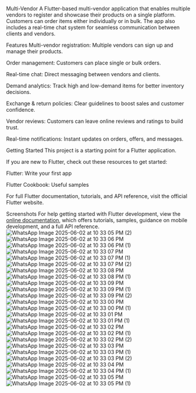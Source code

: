 Multi-Vendor
A Flutter-based multi-vendor application that enables multiple vendors to register and showcase their products on a single platform. Customers can order items either individually or in bulk. The app also includes a real-time chat system for seamless communication between clients and vendors.

Features
Multi-vendor registration: Multiple vendors can sign up and manage their products.

Order management: Customers can place single or bulk orders.

Real-time chat: Direct messaging between vendors and clients.

Demand analytics: Track high and low-demand items for better inventory decisions.

Exchange & return policies: Clear guidelines to boost sales and customer confidence.

Vendor reviews: Customers can leave online reviews and ratings to build trust.

Real-time notifications: Instant updates on orders, offers, and messages.

Getting Started
This project is a starting point for a Flutter application.

If you are new to Flutter, check out these resources to get started:

Flutter: Write your first app

Flutter Cookbook: Useful samples

For full Flutter documentation, tutorials, and API reference, visit the official Flutter website.

Screenshots
For help getting started with Flutter development, view the
[online documentation](https://docs.flutter.dev/), which offers tutorials,
samples, guidance on mobile development, and a full API reference.
![WhatsApp Image 2025-06-02 at 10 33 05 PM (2)](https://github.com/user-attachments/assets/e313a03e-d14f-4298-96b5-210bf97921d4)
![WhatsApp Image 2025-06-02 at 10 33 06 PM](https://github.com/user-attachments/assets/3411f7bb-593d-49bc-abc1-5365df829659)
![WhatsApp Image 2025-06-02 at 10 33 06 PM (1)](https://github.com/user-attachments/assets/7ce88460-fb49-4b7f-a049-44d415c53d63)
![WhatsApp Image 2025-06-02 at 10 33 07 PM](https://github.com/user-attachments/assets/f26c7a4b-57f1-4c8f-8c68-922116a5b124)
![WhatsApp Image 2025-06-02 at 10 33 07 PM (1)](https://github.com/user-attachments/assets/3c21c881-6845-4061-bddd-9cf49b1878db)
![WhatsApp Image 2025-06-02 at 10 33 07 PM (2)](https://github.com/user-attachments/assets/e95b356c-eef0-4384-b889-813646ce1e8c)
![WhatsApp Image 2025-06-02 at 10 33 08 PM](https://github.com/user-attachments/assets/c27e6cc5-213f-4891-ab42-c907f6989b3e)
![WhatsApp Image 2025-06-02 at 10 33 08 PM (1)](https://github.com/user-attachments/assets/efdeff4b-e3e9-4a5f-a649-9a5a91962cda)
![WhatsApp Image 2025-06-02 at 10 33 09 PM](https://github.com/user-attachments/assets/5fc42d29-0fef-4c8d-b9ac-21a508162c40)
![WhatsApp Image 2025-06-02 at 10 33 09 PM (1)](https://github.com/user-attachments/assets/f731699c-c303-471e-ad05-4327e72dc598)
![WhatsApp Image 2025-06-02 at 10 33 09 PM (2)](https://github.com/user-attachments/assets/f37dd53f-f21d-4b51-99df-9c336aa12094)
![WhatsApp Image 2025-06-02 at 10 33 00 PM](https://github.com/user-attachments/assets/bcf7ddce-e9b3-4d67-90b9-be132dccfadb)
![WhatsApp Image 2025-06-02 at 10 33 00 PM (1)](https://github.com/user-attachments/assets/686ba111-487f-4230-a71e-819e19052215)
![WhatsApp Image 2025-06-02 at 10 33 01 PM](https://github.com/user-attachments/assets/b993dfb6-b81c-43b1-a346-866cb3b1b4a3)
![WhatsApp Image 2025-06-02 at 10 33 01 PM (1)](https://github.com/user-attachments/assets/f0fb53df-5078-4cd4-8f06-0e22f97d8baf)
![WhatsApp Image 2025-06-02 at 10 33 02 PM](https://github.com/user-attachments/assets/e0424393-2138-41c6-80b8-7db9c544621b)
![WhatsApp Image 2025-06-02 at 10 33 02 PM (1)](https://github.com/user-attachments/assets/460a652b-b7e4-46cb-8f18-34ade23cb302)
![WhatsApp Image 2025-06-02 at 10 33 02 PM (2)](https://github.com/user-attachments/assets/4d888393-da23-48a7-8007-a559613c5aca)
![WhatsApp Image 2025-06-02 at 10 33 03 PM](https://github.com/user-attachments/assets/65f8ccd1-d465-4a50-85cf-9a9d9fa17dd2)
![WhatsApp Image 2025-06-02 at 10 33 03 PM (1)](https://github.com/user-attachments/assets/c0591eb0-93c0-4114-832d-28f76dc300f5)
![WhatsApp Image 2025-06-02 at 10 33 03 PM (2)](https://github.com/user-attachments/assets/55cdfe60-d54e-4f91-a525-66f9af9574e4)
![WhatsApp Image 2025-06-02 at 10 33 04 PM](https://github.com/user-attachments/assets/cf2eedec-d649-4bda-a803-0fc80d10aa29)
![WhatsApp Image 2025-06-02 at 10 33 04 PM (1)](https://github.com/user-attachments/assets/e22caad7-2988-442e-8147-ac5fc006cb77)
![WhatsApp Image 2025-06-02 at 10 33 05 PM](https://github.com/user-attachments/assets/9a0e17c9-191d-4959-8ed3-cf5dd97046bf)
![WhatsApp Image 2025-06-02 at 10 33 05 PM (1)](https://github.com/user-attachments/assets/54d6b585-0701-48c7-9580-2012d34803ea)
